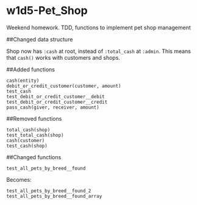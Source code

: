 # w1d5-Pet_Shop
Weekend homework. TDD, functions to implement pet shop management

##Changed data structure

Shop now has `:cash` at root, instead of `:total_cash` at `:admin`. This means that `cash()` works with customers and shops.

##Added functions
```
cash(entity)
debit_or_credit_customer(customer, amount)
test_cash
test_debit_or_credit_customer__debit
test_debit_or_credit_customer__credit
pass_cash(giver, receiver, amount)
```
##Removed functions
```
total_cash(shop)
test_total_cash(shop)
cash(customer)
test_cash(shop)
```
##Changed functions

`test_all_pets_by_breed__found`

Becomes:
```
test_all_pets_by_breed__found_2
test_all_pets_by_breed__found_array
```
